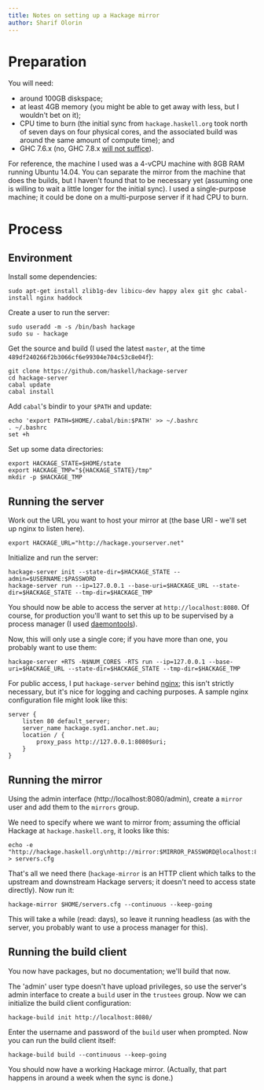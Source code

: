 ```yaml
---
title: Notes on setting up a Hackage mirror
author: Sharif Olorin
---
```


# Preparation

You will need:

 - around 100GB diskspace;
 - at least 4GB memory (you might be able to get away with less, but I
   wouldn't bet on it);
 - CPU time to burn (the initial sync from `hackage.haskell.org` took
   north of seven days on four physical cores, and the associated build
   was around the same amount of compute time); and
 - GHC 7.6.x (no, GHC 7.8.x [will not suffice](https://github.com/haskell/hackage-server/issues/260)).

For reference, the machine I used was a 4-vCPU machine with 8GB RAM
running Ubuntu 14.04. You can separate the mirror from the machine that
does the builds, but I haven't found that to be necessary yet (assuming
one is willing to wait a little longer for the initial sync). I used a
single-purpose machine; it could be done on a multi-purpose server if it
had CPU to burn.

# Process

## Environment

Install some dependencies:

```
sudo apt-get install zlib1g-dev libicu-dev happy alex git ghc cabal-install nginx haddock
```

Create a user to run the server:

```
sudo useradd -m -s /bin/bash hackage
sudo su - hackage
```

Get the source and build (I used the latest `master`, at the time
`489df240266f2b3066cf6e99304e704c53c8e04f`):

```
git clone https://github.com/haskell/hackage-server
cd hackage-server
cabal update
cabal install
```

Add `cabal`'s bindir to your `$PATH` and update:

```
echo 'export PATH=$HOME/.cabal/bin:$PATH' >> ~/.bashrc
. ~/.bashrc
set +h
```

Set up some data directories:

```
export HACKAGE_STATE=$HOME/state
export HACKAGE_TMP="${HACKAGE_STATE}/tmp"
mkdir -p $HACKAGE_TMP
```

## Running the server

Work out the URL you want to host your mirror at (the base URI - we'll
set up nginx to listen here).

```
export HACKAGE_URL="http://hackage.yourserver.net"
```

Initialize and run the server:

```
hackage-server init --state-dir=$HACKAGE_STATE --admin=$USERNAME:$PASSWORD
hackage-server run --ip=127.0.0.1 --base-uri=$HACKAGE_URL --state-dir=$HACKAGE_STATE --tmp-dir=$HACKAGE_TMP
```

You should now be able to access the server at `http://localhost:8080`.
Of course, for production you'll want to set this up to be supervised by
a process manager (I used [daemontools](http://cr.yp.to/daemontools.html)).

Now, this will only use a single core; if you have more than one, you
probably want to use them:

```
hackage-server +RTS -N$NUM_CORES -RTS run --ip=127.0.0.1 --base-uri=$HACKAGE_URL --state-dir=$HACKAGE_STATE --tmp-dir=$HACKAGE_TMP
```

For public access, I put `hackage-server` behind [nginx](http://nginx.org/); this isn't
strictly necessary, but it's nice for logging and caching purposes. A sample
nginx configuration file might look like this:

```
server {
    listen 80 default_server;
    server_name hackage.syd1.anchor.net.au;
    location / {
        proxy_pass http://127.0.0.1:8080$uri;
    }
}
```

## Running the mirror

Using the admin interface (http://localhost:8080/admin), create a
`mirror` user and add them to the `mirrors` group.

We need to specify where we want to mirror from; assuming the official
Hackage at `hackage.haskell.org`, it looks like this:

```
echo -e "http://hackage.haskell.org\nhttp://mirror:$MIRROR_PASSWORD@localhost:8080/" > servers.cfg
```

That's all we need there (`hackage-mirror` is an HTTP client which talks
to the upstream and downstream Hackage servers; it doesn't need to
access state directly). Now run it:

```
hackage-mirror $HOME/servers.cfg --continuous --keep-going
```

This will take a while (read: days), so leave it running headless (as
with the server, you probably want to use a process manager for this).

## Running the build client

You now have packages, but no documentation; we'll build that now.

The 'admin' user type doesn't have upload privileges, so use the
server's admin interface to create a `build` user in the `trustees`
group. Now we can initialize the build client configuration:

```
hackage-build init http://localhost:8080/
```

Enter the username and password of the `build` user when prompted. Now
you can run the build client itself:

```
hackage-build build --continuous --keep-going
```

You should now have a working Hackage mirror. (Actually, that part
happens in around a week when the sync is done.)
